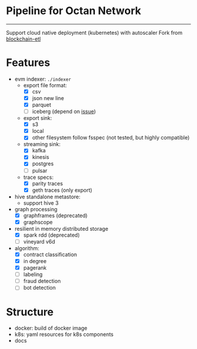 # **Pipeline for Octan Network**
---------------------------------

Support cloud native deployment (kubernetes) with autoscaler
Fork from [blockchain-etl](https://github.com/blockchain-etl/ethereum-etl)

# Features

- evm indexer: `./indexer`
    + export file format:
        + [X] csv
        + [X] json new line
        + [X] parquet
        + [ ] iceberg (depend on [issue](https://github.com/apache/iceberg/issues/6564))
    + export sink:
        + [X] s3
        + [X] local
        + [X] other filesystem follow fsspec (not tested, but highly compatible)
    + streaming sink:
        + [X] kafka
        + [X] kinesis
        + [X] postgres
        + [ ] pulsar
    + trace specs:
        + [X] parity traces
        + [X] geth traces (only export)
- hive standalone metastore:
    + support hive 3
- graph processing
    + [X] graphframes (deprecated)
    + [X] graphscope
- resilient in memory distributed storage
    + [X] spark rdd (deprecated)
    + [ ] vineyard v6d
- algorithm:
    + [X] contract classification
    + [X] in degree
    + [X] pagerank
    + [ ] labeling
    + [ ] fraud detection
    + [ ] bot detection

# Structure

- docker: build of docker image
- k8s: yaml resources for k8s components
- docs